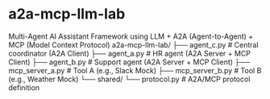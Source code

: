 # a2a-mcp-llm-lab
Multi-Agent AI Assistant Framework using LLM + A2A (Agent-to-Agent) + MCP (Model Context Protocol)
a2a-mcp-llm-lab/
├── agent_c.py        # Central coordinator (A2A Client)
├── agent_a.py        # HR agent (A2A Server + MCP Client)
├── agent_b.py        # Support agent (A2A Server + MCP Client)
├── mcp_server_a.py   # Tool A (e.g., Slack Mock)
├── mcp_server_b.py   # Tool B (e.g., Weather Mock)
└── shared/
    └── protocol.py   # A2A/MCP protocol definition
